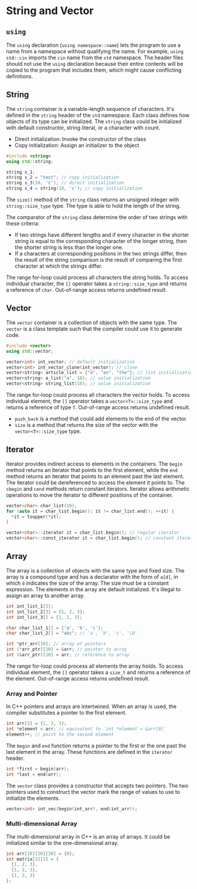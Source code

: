 # String and Vector

## `using`

The `using` declaration (`using namespace::name`) lets the program to use a name from a namespace without qualifying the name. For example, `using std::cin` imports the `cin` name from the `std` namespace. The header files should not use the `using` declaration because their entire contents will be copied to the program that includes them, which might cause conflicting definitions.

## String

The `string` container is a variable-length sequence of characters. It's defined in the `string` header of the `std` namespace. Each class defines how objects of its type can be initialized. The `string` class could be initialized with default constructor, string literal, or a character with count.

- Direct initialization: Invoke the constructor of the class
- Copy initialization: Assign an initializer to the object

```cpp
#include <string>
using std::string;

string s_1;
string s_2 = "test"; // copy initialization
string s_3(10, 'c'); // direct initialization
string s_4 = string(10, 'c'); // copy initialization
```

The `size()` method of the `string` class returns an unsigned integer with `string::size_type` type. The type is able to hold the length of the string.

The comparator of the `string` class determine the order of two strings with these criteria:

- If two strings have different lengths and if every character in the shorter string is equal to the corresponding character of the longer string, then the shorter string is less than the longer one.
- If a characters at corresponding positions in the two strings differ, then the result of the string comparison is the result of comparing the first character at which the strings differ.

The range for-loop could process all characters the string holds. To access individual character, the `[]` operator takes a `string::size_type` and returns a reference of `char`. Out-of-range access returns undefined result.

## Vector

The `vector` container is a collection of objects with the same type. The `vector` is a class template such that the compiler could use it to generate code.

```cpp
#include <vector>
using std::vector;

vector<int> int_vector; // default initialization
vector<int> int_vector_clone(int_vector); // clone
vector<string> article_list = {"a", "an", "the"}; // list initialization
vector<string> a_list("a", 10); // value initialization
vector<string> string_list(10); // value initialization
```

The range for-loop could process all characters the vector holds. To access individual element, the `[]` operator takes a `vector<T>::size_type` and returns a reference of type `T`. Out-of-range access returns undefined result.

- `push_back` is a method that could add elements to the end of the vector.
- `size` is a method that returns the size of the vector with the `vector<T>::size_type` type.

## Iterator

Iterator provides indirect access to elements in the containers. The `begin` method returns an iterator that points to the first element, while the `end` method returns an iterator that points to an element past the last element. The iterator could be dereferenced to access the element it points to. The `cbegin` and `cend` methods return constant iterators. Iterator allows arithmetic operations to move the iterator to different positions of the container.

```cpp
vector<char> char_list(10);
for (auto it = char_list.begin(); it != char_list.end(); ++it) {
  *it = toupper(*it);
}

vector<char>::iterator it = char_list.begin(); // regular iterator
vector<char>::const_iterator it = char_list.begin(); // constant iterator
```

## Array

The array is a collection of objects with the same type and fixed size. The array is a compound type and has a declarator with the form of `a[d]`, in which `d` indicates the size of the array. The size must be a constant expression. The elements in the array are default initialized. It's illegal to assign an array to another array.

```cpp
int int_list_1[3];
int int_list_2[3] = {1, 2, 3};
int int_list_3[] = {1, 2, 3};

char char_list_1[] = {'a', 'b', 'c'};
char char_list_2[] = "abc"; // 'a', 'b', 'c', '\0'

int *ptr_arr[10]; // array of pointers
int (*arr_ptr)[10] = &arr; // pointer to array
int (&arr_ptr)[10] = arr; // reference to array
```

The range for-loop could process all elements the array holds. To access individual element, the `[]` operator takes a `size_t` and returns a reference of the element. Out-of-range access returns undefined result.

### Array and Pointer

In C++ pointers and arrays are intertwined. When an array is used, the compiler substitutes a pointer to the first element.

```cpp
int arr[3] = {1, 2, 3};
int *element = arr; // equivalent to `int *element = &arr[0]`
element++; // point to the second element
```

The `begin` and `end` function returns a pointer to the first or the one past the last element in the array. These functions are defined in the `iterator` header.

```cpp
int *first = begin(arr);
int *last = end(arr);
```

The `vector` class provides a constructor that accepts two pointers. The two pointers used to construct the vector mark the range of values to use to initialize the elements.

```cpp
vector<int> int_vec(begin(int_arr), end(int_arr));
```

### Multi-dimensional Array

The multi-dimensional array in C++ is an array of arrays. It could be initialized similar to the one-dimensional array.

```cpp
int arr[10][20][30] = {0};
int matrix[3][3] = {
  {1, 2, 3},
  {1, 2, 3},
  {1, 2, 3}
};
```
